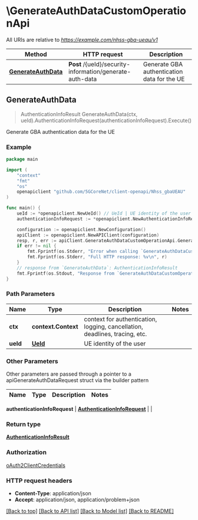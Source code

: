 # \GenerateAuthDataCustomOperationApi

All URIs are relative to *https://example.com/nhss-gba-ueau/v1*

Method | HTTP request | Description
------------- | ------------- | -------------
[**GenerateAuthData**](GenerateAuthDataCustomOperationApi.md#GenerateAuthData) | **Post** /{ueId}/security-information/generate-auth-data | Generate GBA authentication data for the UE



## GenerateAuthData

> AuthenticationInfoResult GenerateAuthData(ctx, ueId).AuthenticationInfoRequest(authenticationInfoRequest).Execute()

Generate GBA authentication data for the UE

### Example

```go
package main

import (
    "context"
    "fmt"
    "os"
    openapiclient "github.com/5GCoreNet/client-openapi/Nhss_gbaUEAU"
)

func main() {
    ueId := *openapiclient.NewUeId() // UeId | UE identity of the user
    authenticationInfoRequest := *openapiclient.NewAuthenticationInfoRequest() // AuthenticationInfoRequest | 

    configuration := openapiclient.NewConfiguration()
    apiClient := openapiclient.NewAPIClient(configuration)
    resp, r, err := apiClient.GenerateAuthDataCustomOperationApi.GenerateAuthData(context.Background(), ueId).AuthenticationInfoRequest(authenticationInfoRequest).Execute()
    if err != nil {
        fmt.Fprintf(os.Stderr, "Error when calling `GenerateAuthDataCustomOperationApi.GenerateAuthData``: %v\n", err)
        fmt.Fprintf(os.Stderr, "Full HTTP response: %v\n", r)
    }
    // response from `GenerateAuthData`: AuthenticationInfoResult
    fmt.Fprintf(os.Stdout, "Response from `GenerateAuthDataCustomOperationApi.GenerateAuthData`: %v\n", resp)
}
```

### Path Parameters


Name | Type | Description  | Notes
------------- | ------------- | ------------- | -------------
**ctx** | **context.Context** | context for authentication, logging, cancellation, deadlines, tracing, etc.
**ueId** | [**UeId**](.md) | UE identity of the user | 

### Other Parameters

Other parameters are passed through a pointer to a apiGenerateAuthDataRequest struct via the builder pattern


Name | Type | Description  | Notes
------------- | ------------- | ------------- | -------------

 **authenticationInfoRequest** | [**AuthenticationInfoRequest**](AuthenticationInfoRequest.md) |  | 

### Return type

[**AuthenticationInfoResult**](AuthenticationInfoResult.md)

### Authorization

[oAuth2ClientCredentials](../README.md#oAuth2ClientCredentials)

### HTTP request headers

- **Content-Type**: application/json
- **Accept**: application/json, application/problem+json

[[Back to top]](#) [[Back to API list]](../README.md#documentation-for-api-endpoints)
[[Back to Model list]](../README.md#documentation-for-models)
[[Back to README]](../README.md)

